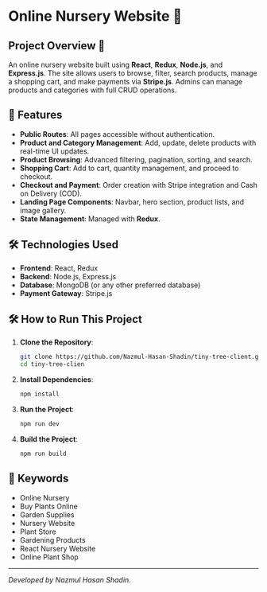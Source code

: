 # Online Nursery Website 🌱

## Project Overview 🌱
An online nursery website built using **React**, **Redux**, **Node.js**, and **Express.js**. The site allows users to browse, filter, search products, manage a shopping cart, and make payments via **Stripe.js**. Admins can manage products and categories with full CRUD operations.

## 🌟 Features
- **Public Routes**: All pages accessible without authentication.
- **Product and Category Management**: Add, update, delete products with real-time UI updates.
- **Product Browsing**: Advanced filtering, pagination, sorting, and search.
- **Shopping Cart**: Add to cart, quantity management, and proceed to checkout.
- **Checkout and Payment**: Order creation with Stripe integration and Cash on Delivery (COD).
- **Landing Page Components**: Navbar, hero section, product lists, and image gallery.
- **State Management**: Managed with **Redux**.

## 🛠️ Technologies Used
- **Frontend**: React, Redux
- **Backend**: Node.js, Express.js
- **Database**: MongoDB (or any other preferred database)
- **Payment Gateway**: Stripe.js

## 🛠️ How to Run This Project

1. **Clone the Repository**:
    ```bash
    git clone https://github.com/Nazmul-Hasan-Shadin/tiny-tree-client.git
    cd tiny-tree-clien
    ```

2. **Install Dependencies**:
    ```bash
    npm install
    ```

3. **Run the Project**:
    ```bash
    npm run dev
    ```

4. **Build the Project**:
    ```bash
    npm run build
    ```

## 🔑 Keywords 
- Online Nursery
- Buy Plants Online
- Garden Supplies
- Nursery Website
- Plant Store
- Gardening Products
- React Nursery Website
- Online Plant Shop

---

*Developed by Nazmul Hasan Shadin.*
